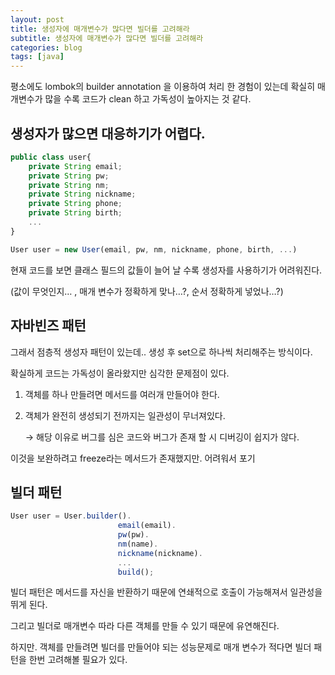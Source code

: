 ```yaml
---
layout: post
title: 생성자에 매개변수가 많다면 빌더를 고려해라
subtitle: 생성자에 매개변수가 많다면 빌더를 고려해라
categories: blog
tags: [java]
---
```


평소에도 lombok의 builder annotation 을 이용하여 처리 한 경험이 있는데 확실히 매개변수가 많을 수록 코드가 clean 하고 가독성이 높아지는 것 같다. 

## 생성자가 많으면 대응하기가 어렵다.

```jsx
public class user{
	private String email;
	private String pw;
	private String nm;
	private String nickname;
	private String phone;
	private String birth;
	...
}

User user = new User(email, pw, nm, nickname, phone, birth, ...)
```

현재 코드를 보면 클래스 필드의 값들이 늘어 날 수록 생성자를 사용하기가 어려워진다.

(값이 무엇인지… , 매개 변수가 정확하게 맞나…?, 순서 정확하게 넣었나…?)

## 자바빈즈 패턴

그래서 점층적 생성자 패턴이 있는데.. 생성 후 set으로 하나씩 처리해주는 방식이다.

확실하게 코드는 가독성이 올라왔지만 심각한 문제점이 있다.

1. 객체를 하나 만들려면 메서드를 여러개 만들어야 한다.
2. 객체가 완전히 생성되기 전까지는 일관성이 무너져있다.
    
    → 해당 이유로 버그를 심은 코드와 버그가 존재 할 시 디버깅이 쉽지가 않다.
    

이것을 보완하려고 freeze라는 메서드가 존재했지만. 어려워서 포기

## 빌더 패턴

```jsx
User user = User.builder().
						email(email).
						pw(pw).
						nm(name).
						nickname(nickname).
						...
						build();
```

빌더 패턴은 메서드를 자신을 반환하기 때문에 연쇄적으로 호출이 가능해져서 일관성을 뛰게 된다.

그리고 빌더로 매개변수 따라 다른 객체를 만들 수 있기 때문에 유연해진다.

하지만. 객체를 만들려면 빌더를 만들어야 되는 성능문제로 매개 변수가 적다면 빌더 패턴을 한번 고려해볼 필요가 있다.
